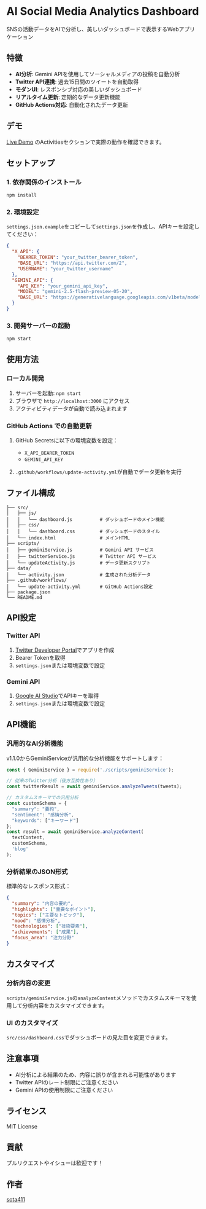 # AI Social Media Analytics Dashboard

SNSの活動データをAIで分析し、美しいダッシュボードで表示するWebアプリケーション

## 特徴

- **AI分析**: Gemini APIを使用してソーシャルメディアの投稿を自動分析
- **Twitter API連携**: 過去15日間のツイートを自動取得
- **モダンUI**: レスポンシブ対応の美しいダッシュボード
- **リアルタイム更新**: 定期的なデータ更新機能
- **GitHub Actions対応**: 自動化されたデータ更新

## デモ

[Live Demo](https://sota411.github.io/) のActivitiesセクションで実際の動作を確認できます。

## セットアップ

### 1. 依存関係のインストール

```bash
npm install
```

### 2. 環境設定

`settings.json.example`をコピーして`settings.json`を作成し、APIキーを設定してください：

```json
{
  "X_API": {
    "BEARER_TOKEN": "your_twitter_bearer_token",
    "BASE_URL": "https://api.twitter.com/2",
    "USERNAME": "your_twitter_username"
  },
  "GEMINI_API": {
    "API_KEY": "your_gemini_api_key",
    "MODEL": "gemini-2.5-flash-preview-05-20",
    "BASE_URL": "https://generativelanguage.googleapis.com/v1beta/models"
  }
}
```

### 3. 開発サーバーの起動

```bash
npm start
```

## 使用方法

### ローカル開発

1. サーバーを起動: `npm start`
2. ブラウザで `http://localhost:3000` にアクセス
3. アクティビティデータが自動で読み込まれます

### GitHub Actions での自動更新

1. GitHub Secretsに以下の環境変数を設定：
   - `X_API_BEARER_TOKEN`
   - `GEMINI_API_KEY`

2. `.github/workflows/update-activity.yml`が自動でデータ更新を実行

## ファイル構成

```
├── src/
│   ├── js/
│   │   └── dashboard.js          # ダッシュボードのメイン機能
│   ├── css/
│   │   └── dashboard.css         # ダッシュボードのスタイル
│   └── index.html                # メインHTML
├── scripts/
│   ├── geminiService.js          # Gemini API サービス
│   ├── twitterService.js         # Twitter API サービス
│   └── updateActivity.js         # データ更新スクリプト
├── data/
│   └── activity.json             # 生成された分析データ
├── .github/workflows/
│   └── update-activity.yml       # GitHub Actions設定
├── package.json
└── README.md
```

## API設定

### Twitter API

1. [Twitter Developer Portal](https://developer.twitter.com/)でアプリを作成
2. Bearer Tokenを取得
3. `settings.json`または環境変数で設定

### Gemini API

1. [Google AI Studio](https://aistudio.google.com/)でAPIキーを取得
2. `settings.json`または環境変数で設定

## API機能

### 汎用的なAI分析機能

v1.1.0からGeminiServiceが汎用的な分析機能をサポートします：

```javascript
const { GeminiService } = require('./scripts/geminiService');

// 従来のTwitter分析（後方互換性あり）
const twitterResult = await geminiService.analyzeTweets(tweets);

// カスタムスキーマでの汎用分析
const customSchema = {
  "summary": "要約",
  "sentiment": "感情分析",
  "keywords": ["キーワード"]
};
const result = await geminiService.analyzeContent(
  textContent, 
  customSchema, 
  'blog'
);
```

### 分析結果のJSON形式

標準的なレスポンス形式：
```json
{
  "summary": "内容の要約",
  "highlights": ["重要なポイント"],
  "topics": ["主要なトピック"],
  "mood": "感情分析",
  "technologies": ["技術要素"],
  "achievements": ["成果"],
  "focus_area": "注力分野"
}
```

## カスタマイズ

### 分析内容の変更

`scripts/geminiService.js`の`analyzeContent`メソッドでカスタムスキーマを使用して分析内容をカスタマイズできます。

### UI のカスタマイズ

`src/css/dashboard.css`でダッシュボードの見た目を変更できます。

## 注意事項

- AI分析による結果のため、内容に誤りが含まれる可能性があります
- Twitter APIのレート制限にご注意ください
- Gemini APIの使用制限にご注意ください

## ライセンス

MIT License

## 貢献

プルリクエストやイシューは歓迎です！

## 作者

[sota411](https://github.com/sota411)
